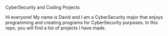 
CyberSecurity and Coding Projects

Hi everyone! My name is David and I am a CyberSecurity major that enjoys programming and creating programs for CyberSecurity purposes. In this repo, you will find a list of projects I have made. 
